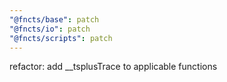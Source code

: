 ```yaml
---
"@fncts/base": patch
"@fncts/io": patch
"@fncts/scripts": patch
---
```


refactor: add \_\_tsplusTrace to applicable functions
